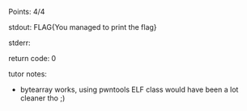 Points: 4/4

stdout: FLAG{You managed to print the flag}


stderr: 

return code: 0

tutor notes:
* bytearray works, using pwntools ELF class would have been a lot cleaner tho ;)
